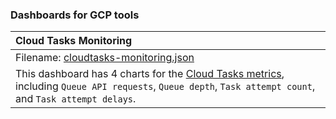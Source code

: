 ### Dashboards for GCP tools


|Cloud Tasks Monitoring|
|:---------------------|
|Filename: [cloudtasks-monitoring.json](cloudtasks-monitoring.json)|
|This dashboard has 4 charts for the [Cloud Tasks metrics](https://cloud.google.com/monitoring/api/metrics_gcp_c#gcp-cloudtasks), including `Queue API requests`, `Queue depth`, `Task attempt count`, and `Task attempt delays`.

